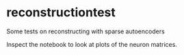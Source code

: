 # reconstructiontest
Some tests on reconstructing with sparse autoencoders


Inspect the notebook to look at plots of the neuron matrices.
